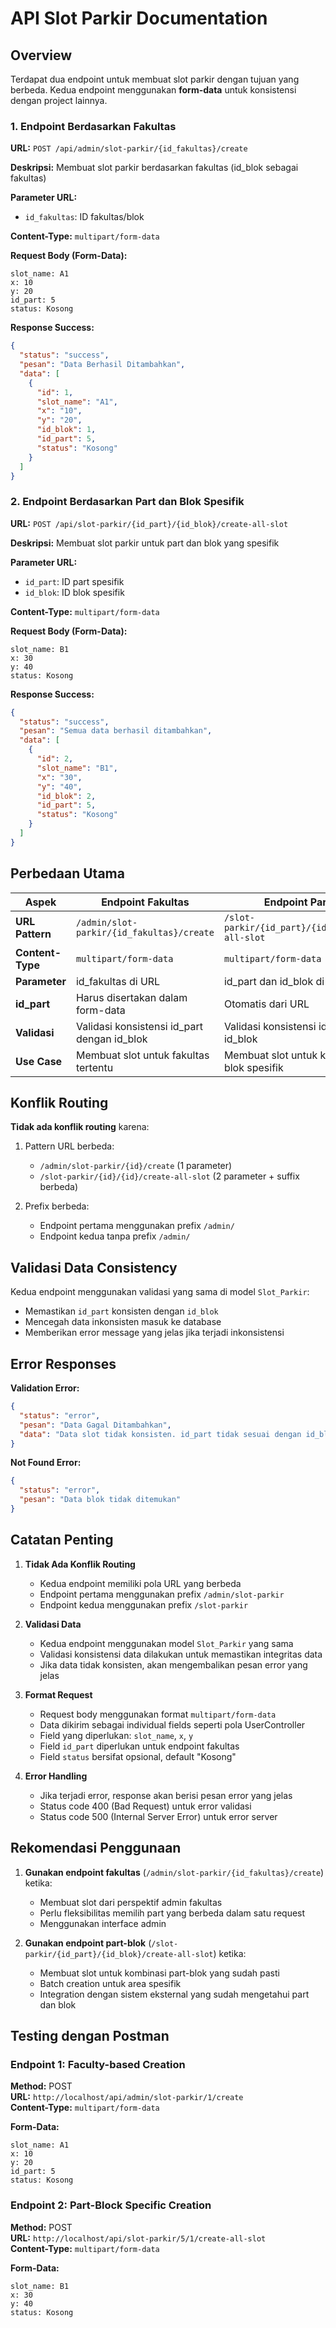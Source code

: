 # API Slot Parkir Documentation

## Overview
Terdapat dua endpoint untuk membuat slot parkir dengan tujuan yang berbeda. Kedua endpoint menggunakan **form-data** untuk konsistensi dengan project lainnya.

### 1. Endpoint Berdasarkan Fakultas
**URL:** `POST /api/admin/slot-parkir/{id_fakultas}/create`

**Deskripsi:** Membuat slot parkir berdasarkan fakultas (id_blok sebagai fakultas)

**Parameter URL:**
- `id_fakultas`: ID fakultas/blok

**Content-Type:** `multipart/form-data`

**Request Body (Form-Data):**
```
slot_name: A1
x: 10
y: 20
id_part: 5
status: Kosong
```

**Response Success:**
```json
{
  "status": "success",
  "pesan": "Data Berhasil Ditambahkan",
  "data": [
    {
      "id": 1,
      "slot_name": "A1",
      "x": "10",
      "y": "20",
      "id_blok": 1,
      "id_part": 5,
      "status": "Kosong"
    }
  ]
}
```

### 2. Endpoint Berdasarkan Part dan Blok Spesifik
**URL:** `POST /api/slot-parkir/{id_part}/{id_blok}/create-all-slot`

**Deskripsi:** Membuat slot parkir untuk part dan blok yang spesifik

**Parameter URL:**
- `id_part`: ID part spesifik
- `id_blok`: ID blok spesifik

**Content-Type:** `multipart/form-data`

**Request Body (Form-Data):**
```
slot_name: B1
x: 30
y: 40
status: Kosong
```

**Response Success:**
```json
{
  "status": "success",
  "pesan": "Semua data berhasil ditambahkan",
  "data": [
    {
      "id": 2,
      "slot_name": "B1",
      "x": "30",
      "y": "40",
      "id_blok": 2,
      "id_part": 5,
      "status": "Kosong"
    }
  ]
}
```

## Perbedaan Utama

| Aspek | Endpoint Fakultas | Endpoint Part-Blok |
|-------|------------------|--------------------|
| **URL Pattern** | `/admin/slot-parkir/{id_fakultas}/create` | `/slot-parkir/{id_part}/{id_blok}/create-all-slot` |
| **Content-Type** | `multipart/form-data` | `multipart/form-data` |
| **Parameter** | id_fakultas di URL | id_part dan id_blok di URL |
| **id_part** | Harus disertakan dalam form-data | Otomatis dari URL |
| **Validasi** | Validasi konsistensi id_part dengan id_blok | Validasi konsistensi id_part dengan id_blok |
| **Use Case** | Membuat slot untuk fakultas tertentu | Membuat slot untuk kombinasi part-blok spesifik |

## Konflik Routing

**Tidak ada konflik routing** karena:
1. Pattern URL berbeda:
   - `/admin/slot-parkir/{id}/create` (1 parameter)
   - `/slot-parkir/{id}/{id}/create-all-slot` (2 parameter + suffix berbeda)

2. Prefix berbeda:
   - Endpoint pertama menggunakan prefix `/admin/`
   - Endpoint kedua tanpa prefix `/admin/`

## Validasi Data Consistency

Kedua endpoint menggunakan validasi yang sama di model `Slot_Parkir`:
- Memastikan `id_part` konsisten dengan `id_blok`
- Mencegah data inkonsisten masuk ke database
- Memberikan error message yang jelas jika terjadi inkonsistensi

## Error Responses

**Validation Error:**
```json
{
  "status": "error",
  "pesan": "Data Gagal Ditambahkan",
  "data": "Data slot tidak konsisten. id_part tidak sesuai dengan id_blok"
}
```

**Not Found Error:**
```json
{
  "status": "error",
  "pesan": "Data blok tidak ditemukan"
}
```

## Catatan Penting

1. **Tidak Ada Konflik Routing**
   - Kedua endpoint memiliki pola URL yang berbeda
   - Endpoint pertama menggunakan prefix `/admin/slot-parkir`
   - Endpoint kedua menggunakan prefix `/slot-parkir`

2. **Validasi Data**
   - Kedua endpoint menggunakan model `Slot_Parkir` yang sama
   - Validasi konsistensi data dilakukan untuk memastikan integritas data
   - Jika data tidak konsisten, akan mengembalikan pesan error yang jelas

3. **Format Request**
   - Request body menggunakan format `multipart/form-data`
   - Data dikirim sebagai individual fields seperti pola UserController
   - Field yang diperlukan: `slot_name`, `x`, `y`
   - Field `id_part` diperlukan untuk endpoint fakultas
   - Field `status` bersifat opsional, default "Kosong"

4. **Error Handling**
   - Jika terjadi error, response akan berisi pesan error yang jelas
   - Status code 400 (Bad Request) untuk error validasi
   - Status code 500 (Internal Server Error) untuk error server

## Rekomendasi Penggunaan

1. **Gunakan endpoint fakultas** (`/admin/slot-parkir/{id_fakultas}/create`) ketika:
   - Membuat slot dari perspektif admin fakultas
   - Perlu fleksibilitas memilih part yang berbeda dalam satu request
   - Menggunakan interface admin

2. **Gunakan endpoint part-blok** (`/slot-parkir/{id_part}/{id_blok}/create-all-slot`) ketika:
   - Membuat slot untuk kombinasi part-blok yang sudah pasti
   - Batch creation untuk area spesifik
   - Integration dengan sistem eksternal yang sudah mengetahui part dan blok

## Testing dengan Postman

### Endpoint 1: Faculty-based Creation
**Method:** POST  
**URL:** `http://localhost/api/admin/slot-parkir/1/create`  
**Content-Type:** `multipart/form-data`

**Form-Data:**
```
slot_name: A1
x: 10
y: 20
id_part: 5
status: Kosong
```

### Endpoint 2: Part-Block Specific Creation
**Method:** POST  
**URL:** `http://localhost/api/slot-parkir/5/1/create-all-slot`  
**Content-Type:** `multipart/form-data`

**Form-Data:**
```
slot_name: B1
x: 30
y: 40
status: Kosong
```